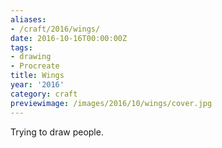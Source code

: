```yaml
---
aliases:
- /craft/2016/wings/
date: 2016-10-16T00:00:00Z
tags:
- drawing
- Procreate
title: Wings
year: '2016'
category: craft
previewimage: /images/2016/10/wings/cover.jpg
---
```

Trying to draw people.
